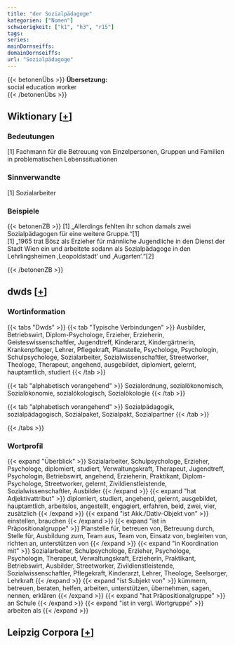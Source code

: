 ```yaml
---
title: "der Sozialpädagoge"
kategorien: ["Nomen"]
schwierigkeit: ["k1", "h3", "r15"]
tags:
series:
mainDornseiffs:
domainDornseiffs:
url: "Sozialpädagoge"
---
```


{{< betonenÜbs >}}
**Übersetzung:**  
social education worker  
{{< /betonenÜbs >}}

## Wiktionary [[+](https://de.wiktionary.org/wiki/Sozialpädagoge)]

### Bedeutungen
[1] Fachmann für die Betreuung von Einzelpersonen, Gruppen und Familien in problematischen Lebenssituationen  

### Sinnverwandte
[1] Sozialarbeiter  

### Beispiele
{{< betonenZB >}}
[1] „Allerdings fehlten ihr schon damals zwei Sozialpädagogen für eine weitere Gruppe.“[1]  
[1] „1965 trat Bösz als Erzieher für männliche Jugendliche in den Dienst der Stadt Wien ein und arbeitete sodann als Sozialpädagoge in den Lehrlingsheimen ‚Leopoldstadt‘ und ‚Augarten‘.“[2]  

{{< /betonenZB >}}


## dwds [[+](https://www.dwds.de/wb/Sozialpädagoge)]

### Wortinformation
{{< tabs "Dwds" >}}
{{< tab "Typische Verbindungen" >}}
Ausbilder, Betriebswirt, Diplom-Psychologe, Erzieher, Erzieherin, Geisteswissenschaftler, Jugendtreff, Kinderarzt, Kindergärtnerin, Krankenpfleger, Lehrer, Pflegekraft, Planstelle, Psychologe, Psychologin, Schulpsychologe, Sozialarbeiter, Sozialwissenschaftler, Streetworker, Theologe, Therapeut, angehend, ausgebildet, diplomiert, gelernt, hauptamtlich, studiert
{{< /tab >}}

{{< tab "alphabetisch vorangehend" >}}
Sozialordnung, sozialökonomisch, Sozialökonomie, sozialökologisch, Sozialökologie
{{< /tab >}}

{{< tab "alphabetisch vorangehend" >}}
Sozialpädagogik, sozialpädagogisch, Sozialpaket, Sozialpakt, Sozialpartner
{{< /tab >}}

{{< /tabs >}}

### Wortprofil
{{< expand "Überblick" >}} Sozialarbeiter, Schulpsychologe, Erzieher, Psychologe, diplomiert, studiert, Verwaltungskraft, Therapeut, Jugendtreff, Psychologin, Betriebswirt, angehend, Erzieherin, Praktikant, Diplom-Psychologe, Streetworker, gelernt, Zivildienstleistende, Sozialwissenschaftler, Ausbilder {{< /expand >}}
{{< expand "hat Adjektivattribut" >}} diplomiert, studiert, angehend, gelernt, ausgebildet, hauptamtlich, arbeitslos, angestellt, engagiert, erfahren, beid, zwei, vier, zusätzlich {{< /expand >}}
{{< expand "ist Akk./Dativ-Objekt von" >}} einstellen, brauchen {{< /expand >}}
{{< expand "ist in Präpositionalgruppe" >}} Planstelle für, betreuen von, Betreuung durch, Stelle für, Ausbildung zum, Team aus, Team von, Einsatz von, begleiten von, richten an, unterstützen von {{< /expand >}}
{{< expand "in Koordination mit" >}} Sozialarbeiter, Schulpsychologe, Erzieher, Psychologe, Psychologin, Therapeut, Verwaltungskraft, Erzieherin, Praktikant, Betriebswirt, Ausbilder, Streetworker, Zivildienstleistende, Sozialwissenschaftler, Pflegekraft, Kinderarzt, Lehrer, Theologe, Seelsorger, Lehrkraft {{< /expand >}}
{{< expand "ist Subjekt von" >}} kümmern, betreuen, beraten, helfen, arbeiten, unterstützen, übernehmen, sagen, nennen, erklären {{< /expand >}}
{{< expand "hat Präpositionalgruppe" >}} an Schule {{< /expand >}}
{{< expand "ist in vergl. Wortgruppe" >}} arbeiten als {{< /expand >}}

## Leipzig Corpora [[+](https://corpora.uni-leipzig.de/en/res?word=Sozialpädagoge&corpusId=deu_newscrawl-public_2018)]


